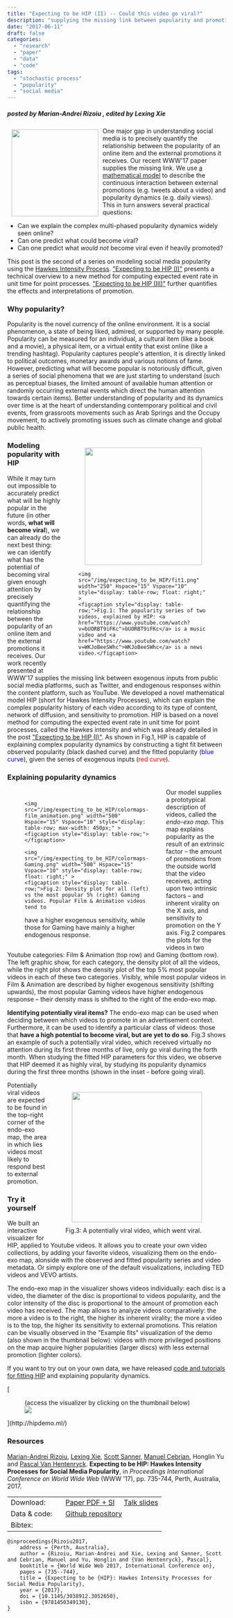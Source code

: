 ```yaml
---
title: "Expecting to be HIP (II) -- Could this video go viral?"
description: "supplying the missing link between popularity and promotions"
date: "2017-06-11"
draft: false
categories:
  - "research"
  - "paper"
  - "data"
  - "code"
tags:
  - "stochastic process"
  - "popularity"
  - "social media"
---
```


##### posted by _Marian-Andrei Rizoiu_ , edited by _Lexing Xie_ <br />


<img style="float: left;" src="/img/expecting_to_be_HIP/endo_exo_map.png" width="200" Hspace="10" Vspace="5">
<!--<img style="float: left;" src="/img/expecting_to_be_HIP/teaser2.png" width="150" Hspace="10" Vspace="5">-->

<!--LX revise wordy opening 
It is common knowledge that it is almost impossible to predict what will become viral in the online environment.
Perceptual biases and the competition for the limited available human attention make online popularity appear as almost random.
But ****
-->
One major gap in understanding social media is to precisely quantify the relationship between the popularity of an online item and the external promotions it receives. Our recent WWW'17 paper supplies the missing link. 
 We use [a mathematical model](/post/hawkes_intensity/) to describe the continuous interaction between external promotions (e.g. tweets about a video) and popularity dynamics (e.g. daily views). This in turn answers several practical questions: 

* Can we explain the complex multi-phased popularity dynamics widely seen online?
* Can one predict what could become viral?
* Can one predict what *would not* become viral even if heavily promoted?

<!--more-->
This post is the second of a series on modeling social media popularity using the [Hawkes Intensity Process](https://arxiv.org/abs/1602.06033). ["Expecting to be HIP (I)"](/post/hawkes_intensity/) presents a technical overview to a new method for computing expected event rate in unit time for point processes. ["Expecting to be HIP (III)"](/post/promotability/) further quantifies the effects and interpretations of promotion. 

### Why popularity?

Popularity is the novel currency of the online environment.
It is a social phenomenon, a state of being liked, admired, or supported by many people.
Popularity can be measured for an individual, a cultural item (like a book and a movie), a physical item, or a virtual entity that exist online (like a trending hashtag). 
Popularity captures people's attention, it is directly linked to political outcomes, monetary awards and various notions of fame. 
However, predicting what will become popular is notoriously difficult, given a series of social phenomena that we are just starting to understand (such as perceptual biases, the limited amount of available human attention or randomly occurring external events which direct the human attention towards certain items).
Better understanding of popularity and its dynamics over time is at the heart of understanding contemporary political and civil events, from grassroots movements such as Arab Springs and the Occupy movement, to actively promoting issues such as climate change and global public health.

<!--<figure style="float: right;" >-->
<!--  <img src="/img/expecting_to_be_HIP/modeling_pop_HIP.png" width="250" Hspace="15" Vspace="10">-->
<!--  <figcaption>Fig.1: Modeling popularity with HIP</figcaption>-->
<!--</figure> -->

<figure style="float: right; display: table; width: 1px;">
    <!-- MAR: note that I need to set "max-width" for figs to counteract the global CSS. -->
    <img src="/img/expecting_to_be_HIP/fit2.png" width="270" Hspace="15" Vspace="10" style="display: table-row; max-width: 270px;" >
    <figcaption> </figcaption>
  
    <img src="/img/expecting_to_be_HIP/fit1.png" width="250" Hspace="15" Vspace="10" style="display: table-row; float: right;" >
    <figcaption style="display: table-row;">Fig.1: The popularity series of two videos, explained by HIP: <a href="https://www.youtube.com/watch?v=bUORBT9iFKc">bUORBT9iFKc</a> is a music video and <a href="https://www.youtube.com/watch?v=WKJoBeeSWhc">WKJoBeeSWhc</a> is a news video.</figcaption>
</figure> 


### Modeling popularity with HIP

While it may turn out impossible to accurately predict what will be highly popular in the future (in other words, **what will become viral**), we can already do the next best thing: we can identify what has the potential of becoming viral given enough attention by precisely quantifying the relationship between the popularity of an online item and the external promotions it receives. 
Our work recently presented at WWW'17 supplies the missing link between exogenous inputs from public social media platforms, such as Twitter, and endogenous responses within the content platform, such as YouTube. 
We developed a novel mathematical model HIP (short for Hawkes Intensity Processes), which can explain the complex popularity history of each video according to its type of content, network of diffusion, and sensitivity to promotion. 
HIP is based on a novel method for computing the expected event rate in unit time for point processes, called the Hawkes intensity and which was already detailed in the post ["Expecting to be HIP (I)"](/post/hawkes_intensity/).
As shown in Fig.1, HIP is capable of explaining complex popularity dynamics by constructing a tight fit between observed popularity (black dashed curve) and the fitted popularity (<span style="color:blue">blue curve</span>), given the series of exogenous inputs (<span style="color:red">red curve</span>).

### Explaining popularity dynamics

<figure style="float: left; display: table; width: 1px;">
<!--    <img src="/img/expecting_to_be_HIP/endo_exo_map.png" width="300" Hspace="15" Vspace="10">-->
<!--    <figcaption>Fig.2: The endo-exo map.</figcaption>-->
    
    <img src="/img/expecting_to_be_HIP/colormaps-film_animation.png" width="500" Hspace="15" Vspace="10" style="display: table-row; max-width: 450px;" >
    <figcaption style="display: table-row;"></figcaption>
    
    <img src="/img/expecting_to_be_HIP/colormaps-Gaming.png" width="500" Hspace="15" Vspace="10" style="display: table-row; float: right;" >
    <figcaption style="display: table-row;">Fig.2: Density plot for all (left) vs the most popular 5% (right) Gaming videos. Popular Film & Animation videos tend to
have a higher exogenous sensitivity, while those for Gaming have mainly a higher endogenous response.</figcaption>
</figure> 

Our model supplies a prototypical description of videos, called the *endo-exo map*. 
This map explains popularity as the result of an extrinsic factor – the amount of promotions from the outside world that the video receives, acting upon two intrinsic factors – and inherent virality on the X axis, and sensitivity to promotion on the Y axis.
Fig.2 compares the plots for the videos in two Youtube categories: Film & Animation (top row) and Gaming (bottom row).
The left graphic show, for each category, the density plot of all the videos, while the right plot shows the density plot of the top 5% most popular videos in each of these two categories. 
Visibly, while most popular videos in Film & Animation are described by higher exogenous sensitivity (shifting upwards), the most popular Gaming videos have higher endogenous response – their density mass is shifted to the right of the endo-exo map.


**Identifying potentially viral items?**
The endo-exo map can be used when deciding between which videos to promote in an advertisement context.
Furthermore, it can be used to identify a particular class of videos: those that **have a high potential to become viral, but are yet to do so**.
Fig.3 shows an example of such a potentially viral video, which received virtually no attention during its first three months of live, only go viral during the forth month.
When studying the fitted HIP parameters for this video, we observe that HIP deemed it as highly viral, by studying its popularity dynamics during the first three months (shown in the inset - before going viral).
<figure style="float: right;">
    <img src="/img/expecting_to_be_HIP/potentially_viral_video.png" width="300" Hspace="15" Vspace="10">
    <figcaption>Fig.3: A potentially viral video, which went viral.</figcaption>
</figure>
Potentially viral videos are expected to be found in the top-right corner of the endo-exo map, the area in which lies videos most likely to respond best to external promotion.


### Try it yourself

We built an interactive visualizer for HIP, applied to Youtube videos. 
It allows you to create your own video collections, by adding your favorite videos, visualizing them on the endo-exo map, alonside with the observed and fitted popularity series and video metadata.
Or simply explore one of the default visualizations, including TED videos and VEVO artists. 

The endo-exo map in the visualizer shows videos individually: each disc is a video, the diameter of the disc is proportional to videos popularity, and the color intensity of the disc is proportional to the amount of promotion each video has received.
The map allows to analyze videos comparatively: the more a video is to the right, the higher its inherent virality; the more a video is to the top, the higher its sensitivity to external promotions.
This relation can be visually observed in the "Example fits" visualization of the demo (also shown in the thumbnail below): videos with more privileged positions on the map acquire higher popularities (larger discs) with less external promotion (lighter colors).

If you want to try out on your own data, we have released [code and tutorials for fitting HIP](https://github.com/andrei-rizoiu/hip-popularity) and explaining popularity dynamics.

[<figure>
    <figcaption>(access the visualizer by clicking on the thumbnail below)</figcaption>
    <img src="/img/expecting_to_be_HIP/demo-screenshot.png"> 
</figure>](http://hipdemo.ml/)

### Resources


[Marian-Andrei Rizoiu](http://www.rizoiu.eu), [Lexing Xie](http://users.cecs.anu.edu.au/~xlx/), [Scott Sanner](http://d3m.mie.utoronto.ca/), [Manuel Cebrian](http://web.media.mit.edu/~cebrian/), Honglin Yu and [Pascal Van Hentenryck](https://pascalvanhentenryck.engin.umich.edu/). **Expecting to be HIP: Hawkes Intensity Processes for Social Media Popularity**, in *Proceedings International Conference on World Wide Web* (WWW '17), pp. 735-744, Perth, Australia, 2017. 

| | |
|---|---|
|Download: &nbsp;&nbsp;&nbsp;&nbsp;&nbsp;&nbsp; | [Paper PDF + SI](http://arxiv.org/pdf/1602.06033.pdf) &nbsp;&nbsp;&nbsp; [Talk slides](http://rizoiu.eu/documents/research/presentations/RIZOIU_WWW-2017_slides.pdf) |
|Data & code:  | [Github repository](https://github.com/andrei-rizoiu/hip-popularity) <!--&nbsp;&nbsp;&nbsp; [Interactive visualization system](https://github.com/andrei-rizoiu/hip-popularity#hip-visualization-system) --> |
|Bibtex: | |
``` 
@inproceedings{Rizoiu2017,
    address = {Perth, Australia},
    author = {Rizoiu, Marian-Andrei and Xie, Lexing and Sanner, Scott and Cebrian, Manuel and Yu, Honglin and {Van Hentenryck}, Pascal},
    booktitle = {World Wide Web 2017, International Conference on},
    pages = {735--744},
    title = {Expecting to be {HIP}: Hawkes Intensity Processes for Social Media Popularity},
    year = {2017},
    doi = {10.1145/3038912.3052650},
    isbn = {9781450349130},
}

```
